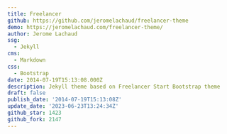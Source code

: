 ```yaml
---
title: Freelancer
github: https://github.com/jeromelachaud/freelancer-theme
demo: https://jeromelachaud.com/freelancer-theme/
author: Jerome Lachaud
ssg:
  - Jekyll
cms:
  - Markdown
css:
  - Bootstrap
date: 2014-07-19T15:13:08.000Z
description: Jekyll theme based on Freelancer Start Bootstrap theme
draft: false
publish_date: '2014-07-19T15:13:08Z'
update_date: '2023-06-23T13:24:34Z'
github_star: 1423
github_fork: 2147
---
```

